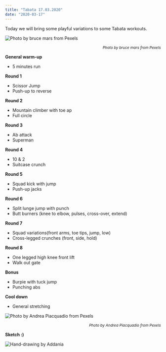 ```yaml
---
title: "Tabata 17.03.2020"
date: "2020-03-17"
---
```


Today we will bring some playful variations to some Tabata workouts.

![](https://i.imgur.com/pTuwn96.jpg "Photo by bruce mars from Pexels")<p style="font-size: 12px; text-align: right">*Photo by bruce mars from Pexels*</p>


**General warm-up**
- 5 minutes run

**Round 1**
- Scissor Jump
- Push-up to reverse

**Round 2**
- Mountain climber with toe ap
- Full circle

**Round 3**
- Ab attack
- Superman

**Round 4**
- 10 & 2
- Suitcase crunch

**Round 5**
- Squad kick with jump
- Push-up jacks

**Round 6**
- Split lunge jump with punch
- Butt burners (knee to elbow, pulses, cross-over, extend)

**Round 7**
- Squad variations(front arms, toe tips, jump, low)
- Cross-legged crunches (front, side, hold)

**Round 8**
- One legged high knee front lift
- Walk out gate

**Bonus**
- Burpie with tuck jump
- Punching abs

**Cool down**
- General stretching

![](https://i.imgur.com/FnbnSmg.jpg "Photo by Andrea Piacquadio from Pexels")<p style="font-size: 12px; text-align: right">*Photo by Andrea Piacquadio from Pexels*</p>

**Sketch :)**

![](https://i.imgur.com/VTyPMZ7.jpg "Hand-drawing by Addania")
